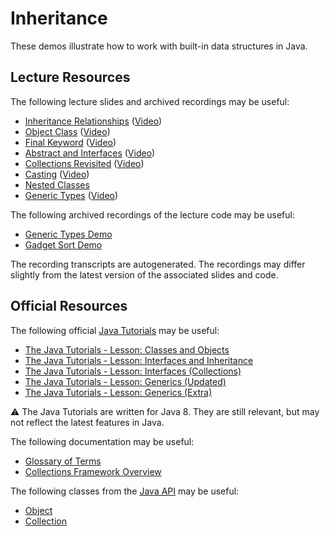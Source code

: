 Inheritance
=================================================

These demos illustrate how to work with built-in data structures in Java.

## Lecture Resources ##

The following lecture slides and archived recordings may be useful:

  - [Inheritance Relationships](https://docs.google.com/presentation/d/e/2PACX-1vSbaAAOrp5szw2JBxwQ7y9mj0buRPO2-G6EV-UULmZdQ539V8ozG7uqHoKvmmuUw2gSaK_5itu5ZSQM/pub?start=false&loop=false&delayms=3000) ([Video](https://drive.google.com/file/d/1eu_Co497YW-6vW6JpbtUkET75VZ3iFyw/view?usp=sharing))
  - [Object Class](https://docs.google.com/presentation/d/e/2PACX-1vSTUIL9orhyiHrEdxJnADrQSsgdBkSDLSNtREjoYBuTmt7Sa78EtEAcB7NTHUDtfMErn5gyEkPe4MnQ/pub?start=false&loop=false&delayms=3000) ([Video](https://drive.google.com/file/d/1Ktagbp_14RRcvlbZrU7qp22qa8hH3pvi/view?usp=sharing))
  - [Final Keyword](https://docs.google.com/presentation/d/e/2PACX-1vSxoP6R27gSk4onRfZw88Ywn8Q2KGzYCjZS-VW-tuGl4lZm1EsxPOjgZ9XxzeRqgQzraM57dAw_sU7K/pub?start=false&loop=false&delayms=3000) ([Video](https://drive.google.com/file/d/1L61dJEpzn1yAwP7dizMCqGnhtSlyNFlP/view?usp=sharing))
  - [Abstract and Interfaces](https://docs.google.com/presentation/d/e/2PACX-1vQfUSsyZ7msguGLlWLgQCQtJJZPbIxsDDrOQq6I_sNbTCGSB32iYbdcmFCHkbif2oMauWEooNAOM_L3/pub?start=false&loop=false&delayms=3000) ([Video](https://drive.google.com/file/d/1PmAI01wb-SL5_ImzTJ_mfUiBo0Pxicfd/view?usp=sharing))
  - [Collections Revisited](https://docs.google.com/presentation/d/e/2PACX-1vRQ9ENIguFSZ1EkoE8gxoYWTQMIJhrVnQN0NNA2mneqJZiDlZ2U2pqWrikhH-4ZuSAc-9QPwPO49TRn/pub?start=false&loop=false&delayms=3000) ([Video](https://drive.google.com/file/d/1NO1gWoNzCMx4Rs5GkZe0ICK8OrI6uk2z/view?usp=sharing))
  - [Casting](https://docs.google.com/presentation/d/e/2PACX-1vT73_M9YJriVrtB3jur-7EO-P_OsVHJbgE4PaoRz8XUAfyMuVQH4imUaEpKtU8Yx0YhTFAylqadgFQY/pub?start=false&loop=false&delayms=3000) ([Video](https://drive.google.com/file/d/1Rdwp_kCYGd5lBt2NpD5-di9loJ05ZGyd/view?usp=sharing))
  - [Nested Classes](https://docs.google.com/presentation/d/e/2PACX-1vRasEg-SIXvMRmxyDoPEZO9ET2jzddrCksemJ-tIBmyht2tTQV0sfCpo93mB7xYZBoqkequS58kHNH9/pub?start=false&loop=false&delayms=3000)
  - [Generic Types](https://docs.google.com/presentation/d/e/2PACX-1vRLv774EzqUee1-xCj-nysHC1FeY7tr2kWFwv8GwzQ-V4wJksO42iXC170K2411uoPxLXtZwm_xboZJ/pub?start=false&loop=false&delayms=3000) ([Video](https://drive.google.com/file/d/1nQgjWWZhPalu3bkcWzGkO2v_5_6rc9BF/view?usp=sharing))

The following archived recordings of the lecture code may be useful:

  - [Generic Types Demo](https://drive.google.com/file/d/1Haj475bCoHuTN3TZBAuYgsafkeka8WNA/view?usp=sharing)
  - [Gadget Sort Demo](https://drive.google.com/file/d/1LLItjwK8SwopHXJdZ7o1vffT1nNvoaEa/view?usp=sharing)

The recording transcripts are autogenerated. The recordings may differ slightly from the latest version of the associated slides and code.

## Official Resources ##

The following official [Java Tutorials](http://docs.oracle.com/javase/tutorial/index.html) may be useful:

- [The Java Tutorials - Lesson: Classes and Objects](https://docs.oracle.com/javase/tutorial/java/javaOO/index.html)
- [The Java Tutorials - Lesson: Interfaces and Inheritance](https://docs.oracle.com/javase/tutorial/java/IandI/index.html)
- [The Java Tutorials - Lesson: Interfaces (Collections)](https://docs.oracle.com/javase/tutorial/collections/interfaces/index.html)
- [The Java Tutorials - Lesson: Generics (Updated)](https://docs.oracle.com/javase/tutorial/java/generics/index.html)
- [The Java Tutorials - Lesson: Generics (Extra)](https://docs.oracle.com/javase/tutorial/extra/generics/index.html)

:warning: The Java Tutorials are written for Java 8. They are still relevant, but may not reflect the latest features in Java.

The following documentation may be useful:

  - [Glossary of Terms](https://docs.oracle.com/javase/tutorial/information/glossary.html)
  - [Collections Framework Overview](https://www.cs.usfca.edu/~cs272/javadoc/api/java.base/java/util/doc-files/coll-overview.html)

The following classes from the [Java API](https://www.cs.usfca.edu/~cs272/javadoc/api/) may be useful:

  - [Object](https://www.cs.usfca.edu/~cs272/javadoc/api/java.base/java/lang/Object.html)
  - [Collection](https://www.cs.usfca.edu/~cs272/javadoc/api/java.base/java/util/Collection.html)
